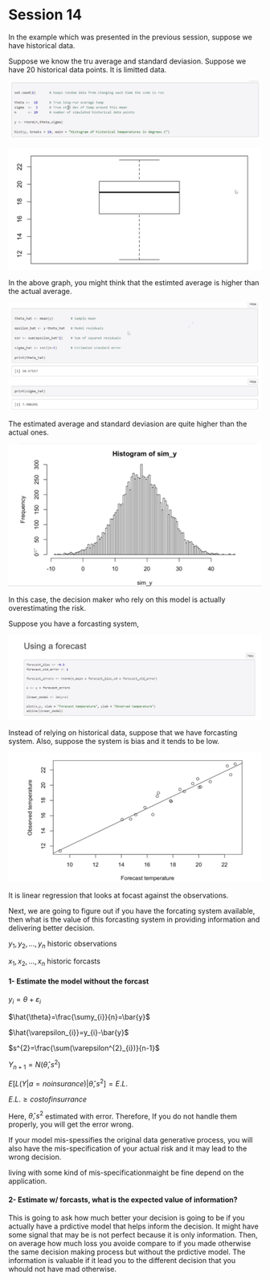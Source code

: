 # Session 14

In the example which was presented in the previous session, suppose we have historical data. 

Suppose we know the tru average and standard deviasion. Suppose we have 20 historical data points. 
It is limitted data.

![49](Picturs/pic_49.png)

![50](Picturs/pic_50.png)

In the above graph, you might think that the estimted average is higher than the actual average.

![51](Picturs/pic_51.png)


The estimated average and standard deviasion are quite higher than the actual ones. 

![52](Picturs/pic_52.png)

In this case, the decision maker who rely on this model is  actually overestimating the risk.

Suppose you have a forcasting system,

![53](Picturs/pic_53.png)

Instead of relying on historical data, suppose that we have forcasting system. Also, suppose the system is bias and it tends to be low.

![54](Picturs/pic_54.png)

It is linear regression that looks at focast against the observations.

Next, we are going to figure out if you have the forcating system available, then what is the value of this forcasting system in providing information and delivering better decision.

$y_{1},y_{2},...,y_{n}$     historic observations

$x_{1},x_{2},...,x_{n}$     historic forcasts

#### 1- Estimate the model without the forcast

$y_{i}=\theta+\varepsilon_{i}$

$\hat{\theta}=\frac{\sumy_{i}}{n}=\bar{y}$

$\hat{\varepsilon_{i}}=y_{i}-\bar{y}$

$s^{2}=\frac{\sum(\varepsilon^{2}_{i})}{n-1}$

$Y_{n+1}=N(\hat{\theta},s^{2})$

$E[L(Y|a=no insurance)|\hat{\theta},s^{2}]=E.L.$

$E.L.\ge cost of insurrance$

Here, $\hat{\theta},s^{2}$ estimated with error. Therefore, If you do not handle them properly, you will get the error wrong.

If your model mis-spessifies the original data generative process, you will also have the mis-specification of your actual risk and it may lead to the wrong decision. 

living with some kind of mis-specificationmaight be fine depend on the application.

#### 2- Estimate w/ forcasts, what is the expected value of information?

This is going to ask how much better your decision is going to be if you actually have a prdictive model that helps inform the decision. It might have some signal that may be is not perfect because it is only information. Then, on average how much loss you avoide compare to if you made otherwise the same decision making process but without the prdictive model. The information is valuable if it lead you  to the different decision that you whould not have mad otherwise. 










